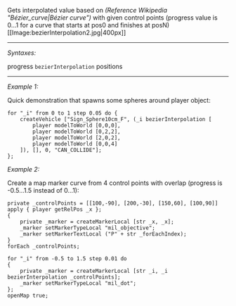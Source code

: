 Gets interpolated value based on *(Reference Wikipedia "Bézier_curve|Bézier curve")* with given control points (progress value is 0...1 for a curve that starts at pos0 and finishes at posN) <br>
[[Image:bezierInterpolation2.jpg|400px]]


---
*Syntaxes:*

progress `bezierInterpolation` positions

---
*Example 1:*

Quick demonstration that spawns some spheres around player object:

```sqf
for "_i" from 0 to 1 step 0.05 do {
	createVehicle ["Sign_Sphere10cm_F", (_i bezierInterpolation [
		player modelToWorld [0,0,0],
		player modelToWorld [0,2,2],
		player modelToWorld [2,0,2],
		player modelToWorld [0,0,4]
	]), [], 0, "CAN_COLLIDE"];
};
```

*Example 2:*

Create a map marker curve from 4 control points with overlap (progress is -0.5...1.5 instead of 0...1):

```sqf
private _controlPoints = [[100,-90], [200,-30], [150,60], [100,90]] apply { player getRelPos _x };
{
	private _marker = createMarkerLocal [str _x, _x];
	_marker setMarkerTypeLocal "mil_objective";
	_marker setMarkerTextLocal ("P" + str _forEachIndex);
}
forEach _controlPoints;

for "_i" from -0.5 to 1.5 step 0.01 do
{
	private _marker = createMarkerLocal [str _i, _i bezierInterpolation _controlPoints];
	_marker setMarkerTypeLocal "mil_dot";
};
openMap true;
```